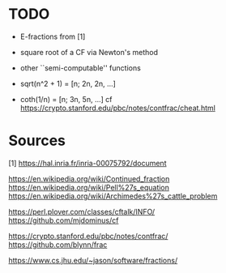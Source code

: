
# TODO

* E-fractions from [1]

* square root of a CF via Newton's method
* other ``semi-computable'' functions
* sqrt(n^2 + 1) = [n; 2n, 2n, ...]
* coth(1/n) = [n; 3n, 5n, ...]
  cf https://crypto.stanford.edu/pbc/notes/contfrac/cheat.html

# Sources

  [1] https://hal.inria.fr/inria-00075792/document

  https://en.wikipedia.org/wiki/Continued_fraction
  https://en.wikipedia.org/wiki/Pell%27s_equation
  https://en.wikipedia.org/wiki/Archimedes%27s_cattle_problem

  https://perl.plover.com/classes/cftalk/INFO/
  https://github.com/mjdominus/cf

  https://crypto.stanford.edu/pbc/notes/contfrac/
  https://github.com/blynn/frac

  https://www.cs.jhu.edu/~jason/software/fractions/
